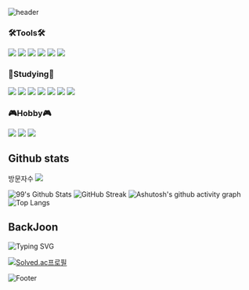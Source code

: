![header](https://capsule-render.vercel.app/api?type=waving&color=auto&height=180&section=header&text=Welcome%20to%20my%20Github!&fontSize=50)

### 🛠️Tools🛠️
<a><img src="https://img.shields.io/badge/Visual Studio-5C2D91?style=flat&logo=Visual Studio&logoColor=ffffff"/></a>
<a><img src="https://img.shields.io/badge/Visual Studio Code-007ACC?style=flat&logo=Visual Studio Code&logoColor=ffffff"/></a>
<a><img src="https://img.shields.io/badge/VMware-607078?style=flat&logo=VMware&logoColor=ffffff"/></a>
<a><img src="https://img.shields.io/badge/Eclipse IDE-2C2255?style=flat&logo=Eclipse IDE&logoColor=ffffff"/></a>
<a><img src="https://img.shields.io/badge/Notion-000000?style=flat&logo=Notion&logoColor=ffffff"/></a>
<a><img src="https://img.shields.io/badge/Velog-20c997?style=flat&logo=Vimeo&logoColor=white"/></a>

### 📖Studying📖
<img src="https://img.shields.io/badge/Python-3776AB?style=flat&logo=Python&logoColor=ffffff"/></a>
<img src="https://img.shields.io/badge/Javascript-F7DF1E?style=flat&logo=Javascript&logoColor=ffffff"/></a>
<img src="https://img.shields.io/badge/C++-00599C?style=flat&logo=C%2B%2B&logoColor=ffffff"/></a>
<img src="https://img.shields.io/badge/Java-007396?style=flat&logo=Java&logoColor=ffffff"/></a>
<img src="https://img.shields.io/badge/Docker-2496ED?style=flat&logo=Docker&logoColor=ffffff"/></a>
<img src="https://img.shields.io/badge/Spring Boot-6DB33F?style=flat&logo=Spring Boot&logoColor=ffffff"/></a>
<img src="https://img.shields.io/badge/Ubuntu-E95420?style=flat&logo=Ubuntu&logoColor=ffffff"/></a>

### 🎮Hobby🎮
<a href="버튼을 눌렀을 때 이동할 링크" target="_blank"><img src="https://img.shields.io/badge/Adobe-FF0000?style=flat&logo=Adobe&logoColor=ffffff"/></a>
<a href="버튼을 눌렀을 때 이동할 링크" target="_blank"><img src="https://img.shields.io/badge/Adobe After Effects-9999FF?style=flat&logo=Adobe After Effects&logoColor=ffffff"/></a>
<a href="버튼을 눌렀을 때 이동할 링크" target="_blank"><img src="https://img.shields.io/badge/Adobe Premiere Pro-9999FF?style=flat&logo=Adobe Premiere Pro&logoColor=ffffff"/></a>


## Github stats
방문자수
<a href="https://github.com/seondal"><img src="https://hits.seeyoufarm.com/api/count/incr/badge.svg?url=https%3A%2F%2Fgithub.com%2Fseondal&count_bg=%23000000&title_bg=%23000000&icon=github.svg&icon_color=%23E7E7E7&title=GitHub&edge_flat=false)"/></a>

![99's Github Stats](https://github-readme-stats.vercel.app/api?username=javascriptKR&theme=vue-dark&show_icons=true)
![GitHub Streak](https://github-readme-streak-stats.herokuapp.com/?user=javascriptKR&theme=vue-dark&date_format=[Y.]n.j)
![Ashutosh's github activity graph](https://activity-graph.herokuapp.com/graph?username=javascriptKR&bg_color=273849&color=3ca079&line=41b782&point=fefefe&area=true&hide_border=true)
![Top Langs](https://github-readme-stats.vercel.app/api/top-langs/?username=javascriptKR&layout=compact&theme=vue-dark)


## BackJoon
![Typing SVG](https://readme-typing-svg.herokuapp.com/?&color=F79B9BFF&lines=티어+승급+ㄱㅈㅇ!)

[![Solved.ac프로필](http://mazassumnida.wtf/api/v2/generate_badge?boj=sssm0928)](https://solved.ac/sssm0928)


![Footer](https://capsule-render.vercel.app/api?type=waving&color=auto&height=100&section=footer)
